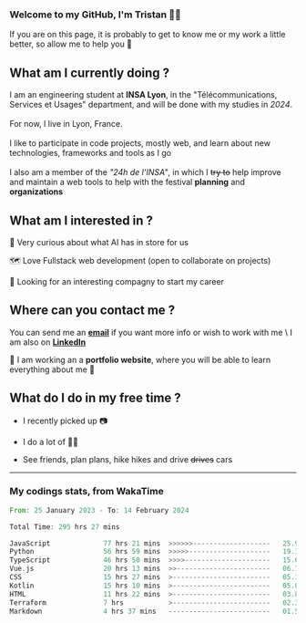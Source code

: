 ### Welcome to my GitHub, I'm Tristan 👨‍💻

If you are on this page, it is probably to get to know me or my work a little better, so allow me to help you 💁

## What am I currently doing ?

I am an engineering student at **INSA Lyon**, in the "Télécommunications, Services et Usages" department, and will be done with my studies in *2024*. \
\
For now, I live in Lyon, France. \
\
I like to participate in code projects, mostly web, and learn about new technologies, frameworks and tools as I go
\
\
I also am a member of the *"24h de l'INSA"*, in which I ~~try to~~  help improve and maintain a web tools to help with the festival **planning** and **organizations**

## What am I interested in ?
   
   🤖 Very curious about what AI has in store for us
   
   🗺️ Love Fullstack web development (open to collaborate on projects)

   🤔 Looking for an interesting compagny to start my career

## Where can you contact me ?

You can send me an **[email](mailto:tristan.dve@gmail.com)** if you want more info or wish to work with me \\
I am also on **[LinkedIn](https://www.linkedin.com/in/tristan-devin/)**

🚧 I am working an a **portfolio website**, where you will be able to learn everything about me 🚧

## What do I do in my free time ?

 - I recently picked up 📷
   
 - I do a lot of 🧗‍♂️
   
 - See friends, plan plans, hike hikes and drive ~~drives~~ cars

---
### My codings stats, from WakaTime

<!--START_SECTION:waka-->

```rust
From: 25 January 2023 - To: 14 February 2024

Total Time: 295 hrs 27 mins

JavaScript             77 hrs 21 mins  >>>>>>-------------------   25.92 %
Python                 56 hrs 59 mins  >>>>>--------------------   19.10 %
TypeScript             46 hrs 50 mins  >>>>---------------------   15.69 %
Vue.js                 20 hrs 13 mins  >>-----------------------   06.78 %
CSS                    15 hrs 27 mins  >------------------------   05.18 %
Kotlin                 15 hrs 10 mins  >------------------------   05.09 %
HTML                   11 hrs 22 mins  >------------------------   03.81 %
Terraform              7 hrs           >------------------------   02.35 %
Markdown               4 hrs 37 mins   -------------------------   01.55 %
```

<!--END_SECTION:waka-->
